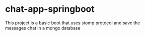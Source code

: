 # chat-app-springboot
This project is a basic boot that uses stomp protocol and save the messages chat in a mongo database

